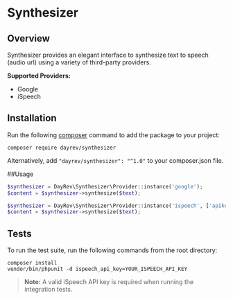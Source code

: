 # Synthesizer

## Overview

Synthesizer provides an elegant interface to synthesize text to speech (audio url) using a variety of third-party providers.

**Supported Providers:**

 * Google
 * iSpeech

## Installation
Run the following [composer](https://getcomposer.org/doc/00-intro.md#installation-linux-unix-osx) command to add the package to your project:

```
composer require dayrev/synthesizer
```

Alternatively, add `"dayrev/synthesizer": "^1.0"` to your composer.json file.

##Usage
```php
$synthesizer = DayRev\Synthesizer\Provider::instance('google');
$content = $synthesizer->synthesize($text);

$synthesizer = DayRev\Synthesizer\Provider::instance('ispeech', ['apikey' => 'YOUR_ISPEECH_API_KEY']);
$content = $synthesizer->synthesize($text);
```

## Tests
To run the test suite, run the following commands from the root directory:

```
composer install
vendor/bin/phpunit -d ispeech_api_key=YOUR_ISPEECH_API_KEY
```

> **Note:** A valid iSpeech API key is required when running the integration tests.
